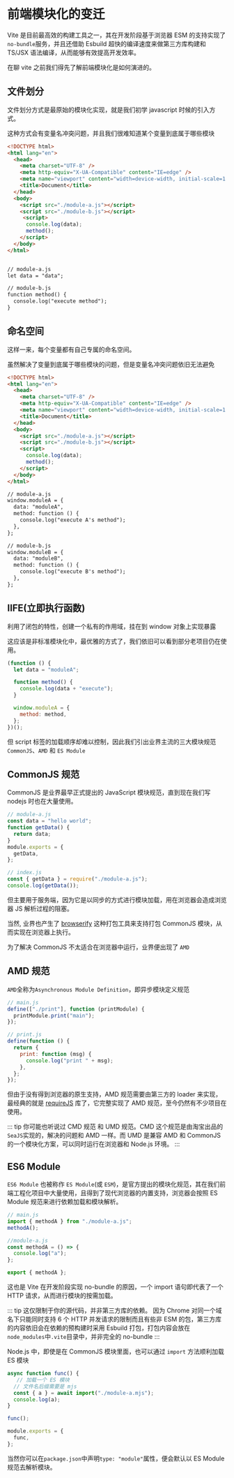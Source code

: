 # 前端模块化的变迁

 Vite 是目前最高效的构建工具之一，其在开发阶段基于浏览器 ESM 的支持实现了`no-bundle`服务，并且还借助 Esbuild 超快的编译速度来做第三方库构建和 TS/JSX 语法编译，从而能够有效提高开发效率。

在聊 vite 之前我们得先了解前端模块化是如何演进的。

## 文件划分

文件划分方式是最原始的模块化实现，就是我们初学 javascript 时候的引入方式。

这种方式会有变量名冲突问题，并且我们很难知道某个变量到底属于哪些模块

```html
<!DOCTYPE html>
<html lang="en">
  <head>
    <meta charset="UTF-8" />
    <meta http-equiv="X-UA-Compatible" content="IE=edge" />
    <meta name="viewport" content="width=device-width, initial-scale=1.0" />
    <title>Document</title>
  </head>
  <body>
    <script src="./module-a.js"></script>
    <script src="./module-b.js"></script>
     <script>
      console.log(data);
      method();
    </script>
  </body>
</html>


// module-a.js
let data = "data";

// module-b.js
function method() {
  console.log("execute method");
}
```

## 命名空间

这样一来，每个变量都有自己专属的命名空间。

虽然解决了变量到底属于哪些模块的问题，但是变量名冲突问题依旧无法避免

```html
<!DOCTYPE html>
<html lang="en">
  <head>
    <meta charset="UTF-8" />
    <meta http-equiv="X-UA-Compatible" content="IE=edge" />
    <meta name="viewport" content="width=device-width, initial-scale=1.0" />
    <title>Document</title>
  </head>
  <body>
    <script src="./module-a.js"></script>
    <script src="./module-b.js"></script>
    <script>
      console.log(data);
      method();
    </script>
  </body>
</html>

// module-a.js
window.moduleA = {
  data: "moduleA",
  method: function () {
    console.log("execute A's method");
  },
};

// module-b.js
window.moduleB = {
  data: "moduleB",
  method: function () {
    console.log("execute B's method");
  },
};
```

## IIFE(立即执行函数)

利用了闭包的特性，创建一个私有的作用域，挂在到 window 对象上实现暴露

这应该是非标准模块化中，最优雅的方式了，我们依旧可以看到部分老项目仍在使用。

```javascript
(function () {
  let data = "moduleA";

  function method() {
    console.log(data + "execute");
  }

  window.moduleA = {
    method: method,
  };
})();
```

但 script 标签的加载顺序却难以控制，因此我们引出业界主流的三大模块规范 `CommonJS`、`AMD` 和 `ES Module`

## CommonJS 规范

CommonJS 是业界最早正式提出的 JavaScript 模块规范，直到现在我们写 nodejs 时也在大量使用。

```javascript
// module-a.js
const data = "hello world";
function getData() {
  return data;
}
module.exports = {
  getData,
};

// index.js
const { getData } = require("./module-a.js");
console.log(getData());
```

但主要用于服务端，因为它是以同步的方式进行模块加载，用在浏览器会造成浏览器 JS 解析过程的阻塞。

当然, 业界也产生了 [browserify](https://link.juejin.cn/?target=https%3A%2F%2Fgithub.com%2Fbrowserify%2Fbrowserify) 这种打包工具来支持打包 CommonJS 模块，从而实现在浏览器上执行。

为了解决 CommonJS 不太适合在浏览器中运行，业界便出现了 `AMD`

## AMD 规范

`AMD`全称为`Asynchronous Module Definition`，即异步模块定义规范

```javascript
// main.js
define(["./print"], function (printModule) {
  printModule.print("main");
});

// print.js
define(function () {
  return {
    print: function (msg) {
      console.log("print " + msg);
    },
  };
});
```

但由于没有得到浏览器的原生支持，AMD 规范需要由第三方的 loader 来实现，最经典的就是 [requireJS](https://link.juejin.cn/?target=https%3A%2F%2Fgithub.com%2Frequirejs%2Frequirejs) 库了，它完整实现了 AMD 规范，至今仍然有不少项目在使用。

::: tip
你可能也听说过 CMD 规范 和 UMD 规范。CMD 这个规范是由淘宝出品的`SeaJS`实现的，解决的问题和 AMD 一样。而 UMD 是兼容 AMD 和 CommonJS 的一个模块化方案，可以同时运行在浏览器和 Node.js 环境。
:::

## ES6 Module

`ES6 Module` 也被称作 `ES Module`(或 `ESM`)，是官方提出的模块化规范，其在我们前端工程化项目中大量使用，且得到了现代浏览器的内置支持，浏览器会按照 ES Module 规范来进行依赖加载和模块解析。

```javascript
// main.js
import { methodA } from "./module-a.js";
methodA();

//module-a.js
const methodA = () => {
  console.log("a");
};

export { methodA };
```

这也是 Vite 在开发阶段实现 no-bundle 的原因，一个 import 语句即代表了一个 HTTP 请求，从而进行模块的按需加载。

::: tip
这仅限制于你的源代码，并非第三方库的依赖。 因为 Chrome 对同一个域名下只能同时支持  6 个 HTTP 并发请求的限制而且有些非 ESM 的包，第三方库的内容依旧会在依赖的预构建时采用 Esbuild 打包，打包内容会放在`node_modules`中`.vite`目录中，并非完全的 no-bundle
:::

Node.js 中，即使是在 CommonJS 模块里面，也可以通过 `import` 方法顺利加载 ES 模块

```javascript
async function func() {
   // 加载一个 ES 模块
  // 文件名后缀需要是 mjs
  const { a } = await import("./module-a.mjs");
  console.log(a);
}

func();

module.exports = {
  func,
};
```

当然你可以在`package.json`中声明`type: "module"`属性，便会默认以 ES Module 规范去解析模块。
